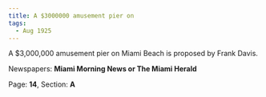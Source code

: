 ```yaml
---  
title: A $3000000 amusement pier on  
tags:  
  - Aug 1925  
---  
```

  
A $3,000,000 amusement pier on Miami Beach is proposed by Frank Davis.  
  
Newspapers: **Miami Morning News or The Miami Herald**  
  
Page: **14**, Section: **A** 
